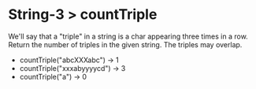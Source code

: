 # String-3 > countTriple

We'll say that a "triple" in a string is a char appearing three times in a row. Return the number of triples in the given string. The triples may overlap.

- countTriple("abcXXXabc") → 1
- countTriple("xxxabyyyycd") → 3
- countTriple("a") → 0